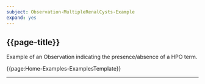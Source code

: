 ```yaml
---
subject: Observation-MultipleRenalCysts-Example
expand: yes
---
```




## {{page-title}}

Example of an Observation indicating the presence/absence of a HPO term.



{{page:Home-Examples-ExamplesTemplate}}


---
